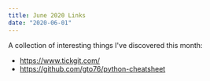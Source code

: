 ```yaml
---
title: June 2020 Links
date: "2020-06-01"
---
```


A collection of interesting things I've discovered this month:

- https://www.tickgit.com/
- https://github.com/gto76/python-cheatsheet

